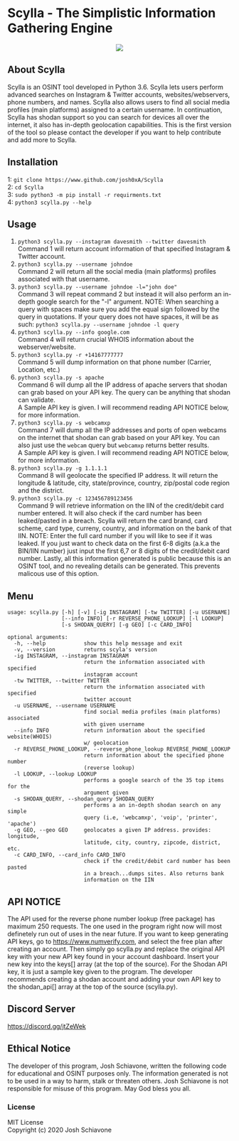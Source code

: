 # Scylla - The Simplistic Information Gathering Engine
<p align="center">
  <img src="https://github.com/josh0xA/Scylla/blob/master/imgs/Screen%20Shot%202020-05-10%20at%206.43.35%20AM.png?raw=true">
</p>

## About Scylla
Scylla is an OSINT tool developed in Python 3.6. Scylla lets users perform advanced searches on Instagram & Twitter accounts, websites/webservers, phone numbers, and names. Scylla also allows users to find all social media profiles (main platforms) assigned to a certain username. In continuation, Scylla has shodan support so you can search for devices all over the internet, it also has in-depth geolocation capabilities. This is the first version of the tool so please contact the developer if you want to help contribute and add more to Scylla.

## Installation
1: ```git clone https://www.github.com/josh0xA/Scylla```<br/>
2: ```cd Scylla```<br/>
3: ```sudo python3 -m pip install -r requirments.txt```<br/>
4: ```python3 scylla.py --help```<br/>

## Usage
1. ```python3 scylla.py --instagram davesmith --twitter davesmith```<br/>
Command 1 will return account information of that specified Instagram & Twitter account.<br/>
2. ```python3 scylla.py --username johndoe```<br/>
Command 2 will return all the social media (main platforms) profiles associated with that username.<br/>
3. ```python3 scylla.py --username johndoe -l="john doe"```<br/>
Command 3 will repeat command 2 but instead it will also perform an in-depth google search for the "-l" argument. NOTE: When searching a query with spaces make sure you add the equal sign followed by the query in quotations. If your query does not have spaces, it will be as such: ```python3 scylla.py --username johndoe -l query```<br/>
4. ```python3 scylla.py --info google.com```<br/>
Command 4 will return crucial WHOIS information about the webserver/website.
5. ```python3 scylla.py -r +14167777777```<br/>
Command 5 will dump information on that phone number (Carrier, Location, etc.)<br/>
6. ```python3 scylla.py -s apache```<br/>
Command 6 will dump all the IP address of apache servers that shodan can grab based on your API key. The query can be anything that shodan can validate.<br/>
A Sample API key is given. I will recommend reading API NOTICE below, for more information.<br/>
7. ```python3 scylla.py -s webcamxp```<br/>
Command 7 will dump all the IP addresses and ports of open webcams on the internet that shodan can grab based on your API key. You can also just use the ``webcam`` query but ``webcamxp`` returns better results.<br/>
A Sample API key is given. I will recommend reading API NOTICE below, for more information.<br/>
8. ```python3 scylla.py -g 1.1.1.1```<br/>
Command 8 will geolocate the specified IP address. It will return the longitude & latitude, city, state/province, country, zip/postal code region and the district.<br/>
9. ```python3 scylla.py -c 123456789123456```<br/>
Command 9 will retrieve information on the IIN of the credit/debit card number entered. It will also check if the card number has been leaked/pasted in a breach. Scylla will return the card brand, card scheme, card type, curreny, country, and information on the bank of that IIN. NOTE: Enter the full card number if you will like to see if it was leaked. If you just want to check data on the first 6-8 digits (a.k.a the BIN/IIN number) just input the first 6,7 or 8 digits of the credit/debit card number. Lastly, all this information generated is public because this is an OSINT tool, and no revealing details can be generated. This prevents malicous use of this option. 

## Menu
```
usage: scylla.py [-h] [-v] [-ig INSTAGRAM] [-tw TWITTER] [-u USERNAME]
                 [--info INFO] [-r REVERSE_PHONE_LOOKUP] [-l LOOKUP]
                 [-s SHODAN_QUERY] [-g GEO] [-c CARD_INFO]

optional arguments:
  -h, --help            show this help message and exit
  -v, --version         returns scyla's version
  -ig INSTAGRAM, --instagram INSTAGRAM
                        return the information associated with specified
                        instagram account
  -tw TWITTER, --twitter TWITTER
                        return the information associated with specified
                        twitter account
  -u USERNAME, --username USERNAME
                        find social media profiles (main platforms) associated
                        with given username
  --info INFO           return information about the specified website(WHOIS)
                        w/ geolocation
  -r REVERSE_PHONE_LOOKUP, --reverse_phone_lookup REVERSE_PHONE_LOOKUP
                        return information about the specified phone number
                        (reverse lookup)
  -l LOOKUP, --lookup LOOKUP
                        performs a google search of the 35 top items for the
                        argument given
  -s SHODAN_QUERY, --shodan_query SHODAN_QUERY
                        performs a an in-depth shodan search on any simple
                        query (i.e, 'webcamxp', 'voip', 'printer', 'apache')
  -g GEO, --geo GEO     geolocates a given IP address. provides: longitude,
                        latitude, city, country, zipcode, district, etc.
  -c CARD_INFO, --card_info CARD_INFO
                        check if the credit/debit card number has been pasted
                        in a breach...dumps sites. Also returns bank
                        information on the IIN
```
## API NOTICE
The API used for the reverse phone number lookup (free package) has maximum 250 requests. The one used in the program right now will most definetely run out of uses in the near future. If you want to keep generating API keys, go to https://www.numverify.com, and select the free plan after creating an account. Then simply go scylla.py and replace the original API key with your new API key found in your account dashboard. Insert your new key into the keys[] array (at the top of the source). For the Shodan API key, it is just a sample key given to the program. The developer recommends creating a shodan account and adding your own API key to the shodan_api[] array at the top of the source (scylla.py). 

## Discord Server
https://discord.gg/jtZeWek

## Ethical Notice
The developer of this program, Josh Schiavone, written the following code for educational and OSINT purposes only. The information generated is not to be used in a way to harm, stalk or threaten others. Josh Schiavone is not responsible for misuse of this program. May God bless you all.

### License
MIT License<br/>
Copyright (c) 2020 Josh Schiavone
